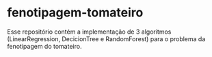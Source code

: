 # fenotipagem-tomateiro
Esse repositório contém a implementação de 3 algoritmos (LinearRegression, DecicionTree e RandomForest) para o problema da fenotipagem do tomateiro.

